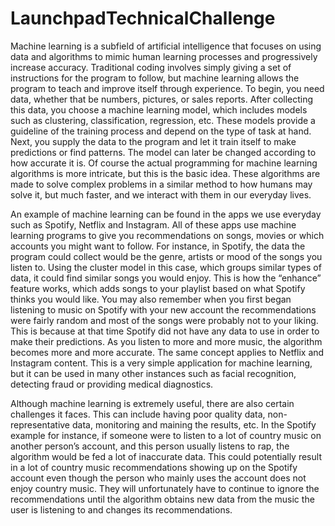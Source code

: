 # LaunchpadTechnicalChallenge
Machine learning is a subfield of artificial intelligence that focuses on using data and algorithms to mimic human learning processes and progressively increase accuracy. Traditional coding involves simply giving a set of instructions for the program to follow, but machine learning allows the program to teach and improve itself through experience. To begin, you need data, whether that be numbers, pictures, or sales reports. After collecting this data, you choose a machine learning model, which includes models such as clustering, classification, regression, etc. These models provide a guideline of the training process and depend on the type of task at hand. Next, you supply the data to the program and let it train itself to make predictions or find patterns. The model can later be changed according to how accurate it is. Of course the actual programming for machine learning algorithms is more intricate, but this is the basic idea. These algorithms are made to solve complex problems in a similar method to how humans may solve it, but much faster, and we interact with them in our everyday lives.

An example of machine learning can be found in the apps we use everyday such as Spotify, Netflix and Instagram. All of these apps use machine learning programs to give you recommendations on songs, movies or which accounts you might want to follow. For instance, in Spotify, the data the program could collect would be the genre, artists or mood of the songs you listen to. Using the cluster model in this case, which groups similar types of data, it could find similar songs you would enjoy. This is how the “enhance” feature works, which adds songs to your playlist based on what Spotify thinks you would like. You may also remember when you first began listening to music on Spotify with your new account the recommendations were fairly random and most of the songs were probably not to your liking. This is because at that time Spotify did not have any data to use in order to make their predictions. As you listen to more and more music, the algorithm becomes more and more accurate. The same concept applies to Netflix and Instagram content. This is a very simple application for machine learning, but it can be used in many other instances such as facial recognition, detecting fraud or providing medical diagnostics. 

Although machine learning is extremely useful, there are also certain challenges it faces. This can include having poor quality data, non-representative data, monitoring and maining the results, etc. In the Spotify example for instance, if someone were to listen to a lot of country music on another person’s account, and this person usually listens to rap, the algorithm would be fed a lot of inaccurate data. This could potentially result in a lot of country music recommendations showing up on the Spotify account even though the person who mainly uses the account does not enjoy country music. They will unfortunately have to continue to ignore the recommendations until the algorithm obtains new data from the music the user is listening to and changes its recommendations. 
